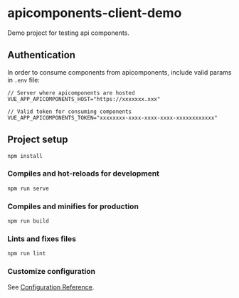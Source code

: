 # apicomponents-client-demo

Demo project for testing api components.

## Authentication
In order to consume components from apicomponents, include valid params in `.env` file:
```
// Server where apicomponents are hosted
VUE_APP_APICOMPONENTS_HOST="https://xxxxxxx.xxx"

// Valid token for consuming components
VUE_APP_APICOMPONENTS_TOKEN="xxxxxxxx-xxxx-xxxx-xxxx-xxxxxxxxxxxx"
```

## Project setup
```
npm install
```

### Compiles and hot-reloads for development
```
npm run serve
```

### Compiles and minifies for production
```
npm run build
```

### Lints and fixes files
```
npm run lint
```

### Customize configuration
See [Configuration Reference](https://cli.vuejs.org/config/).
